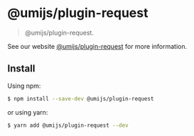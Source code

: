 # @umijs/plugin-request

> @umijs/plugin-request.

See our website [@umijs/plugin-request](https://next.umijs.org/plugins/plugin-request) for more information.

## Install

Using npm:

```bash
$ npm install --save-dev @umijs/plugin-request
```

or using yarn:

```bash
$ yarn add @umijs/plugin-request --dev
```
